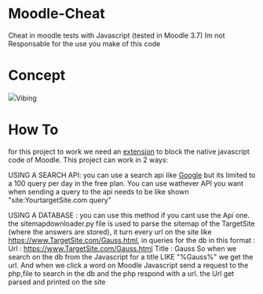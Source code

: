 # Moodle-Cheat
 Cheat in moodle tests with Javascript (tested in Moodle 3.7)
 Im not Responsable for the use you make of this code

# Concept

<img src="https://i.imgur.com/kxPVpkw.gif">Vibing</img>

# How To
for this project to work we need an <a href="https://chrome.google.com/webstore/detail/disable-javascript/jfpdlihdedhlmhlbgooailmfhahieoem">extension</a> to block the native javascript code of Moodle.
This project can work in 2 ways:

USING A SEARCH API:
you can use a search api like <a href="https://developers.google.com/custom-search/v1/overview" >Google</a>
but its limited to a 100 query per day in the free plan. You can use wathever API you want when sending a query to the api needs to be like shown "site:YourtargetSite.com query"

USING A DATABASE :
you can use this method if you cant use the Api one.
the sitemapdownloader.py file is used to parse the sitemap of the TargetSite (where the answers are stored),
it turn every url on the site like https://www.TargetSite.com/Gauss.html, in queries for the db in this format :
Url : https://www.TargetSite.com/Gauss.html
Title : Gauss
So when we search on the db from the Javascript for a title LIKE "%Gauss%" we get the url.
And when we click a word on Moodle Javascript send a request to the php,file to search in the db and the php respond with a url.
the Url get parsed and printed on the site
